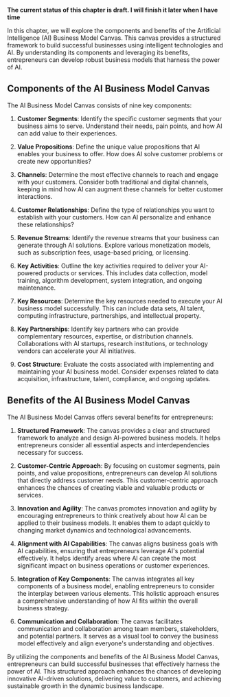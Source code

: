 **The current status of this chapter is draft. I will finish it later when I have time**

In this chapter, we will explore the components and benefits of the Artificial Intelligence (AI) Business Model Canvas. This canvas provides a structured framework to build successful businesses using intelligent technologies and AI. By understanding its components and leveraging its benefits, entrepreneurs can develop robust business models that harness the power of AI.

Components of the AI Business Model Canvas
------------------------------------------

The AI Business Model Canvas consists of nine key components:

1. **Customer Segments**: Identify the specific customer segments that your business aims to serve. Understand their needs, pain points, and how AI can add value to their experiences.

2. **Value Propositions**: Define the unique value propositions that AI enables your business to offer. How does AI solve customer problems or create new opportunities?

3. **Channels**: Determine the most effective channels to reach and engage with your customers. Consider both traditional and digital channels, keeping in mind how AI can augment these channels for better customer interactions.

4. **Customer Relationships**: Define the type of relationships you want to establish with your customers. How can AI personalize and enhance these relationships?

5. **Revenue Streams**: Identify the revenue streams that your business can generate through AI solutions. Explore various monetization models, such as subscription fees, usage-based pricing, or licensing.

6. **Key Activities**: Outline the key activities required to deliver your AI-powered products or services. This includes data collection, model training, algorithm development, system integration, and ongoing maintenance.

7. **Key Resources**: Determine the key resources needed to execute your AI business model successfully. This can include data sets, AI talent, computing infrastructure, partnerships, and intellectual property.

8. **Key Partnerships**: Identify key partners who can provide complementary resources, expertise, or distribution channels. Collaborations with AI startups, research institutions, or technology vendors can accelerate your AI initiatives.

9. **Cost Structure**: Evaluate the costs associated with implementing and maintaining your AI business model. Consider expenses related to data acquisition, infrastructure, talent, compliance, and ongoing updates.

Benefits of the AI Business Model Canvas
----------------------------------------

The AI Business Model Canvas offers several benefits for entrepreneurs:

1. **Structured Framework**: The canvas provides a clear and structured framework to analyze and design AI-powered business models. It helps entrepreneurs consider all essential aspects and interdependencies necessary for success.

2. **Customer-Centric Approach**: By focusing on customer segments, pain points, and value propositions, entrepreneurs can develop AI solutions that directly address customer needs. This customer-centric approach enhances the chances of creating viable and valuable products or services.

3. **Innovation and Agility**: The canvas promotes innovation and agility by encouraging entrepreneurs to think creatively about how AI can be applied to their business models. It enables them to adapt quickly to changing market dynamics and technological advancements.

4. **Alignment with AI Capabilities**: The canvas aligns business goals with AI capabilities, ensuring that entrepreneurs leverage AI's potential effectively. It helps identify areas where AI can create the most significant impact on business operations or customer experiences.

5. **Integration of Key Components**: The canvas integrates all key components of a business model, enabling entrepreneurs to consider the interplay between various elements. This holistic approach ensures a comprehensive understanding of how AI fits within the overall business strategy.

6. **Communication and Collaboration**: The canvas facilitates communication and collaboration among team members, stakeholders, and potential partners. It serves as a visual tool to convey the business model effectively and align everyone's understanding and objectives.

By utilizing the components and benefits of the AI Business Model Canvas, entrepreneurs can build successful businesses that effectively harness the power of AI. This structured approach enhances the chances of developing innovative AI-driven solutions, delivering value to customers, and achieving sustainable growth in the dynamic business landscape.
